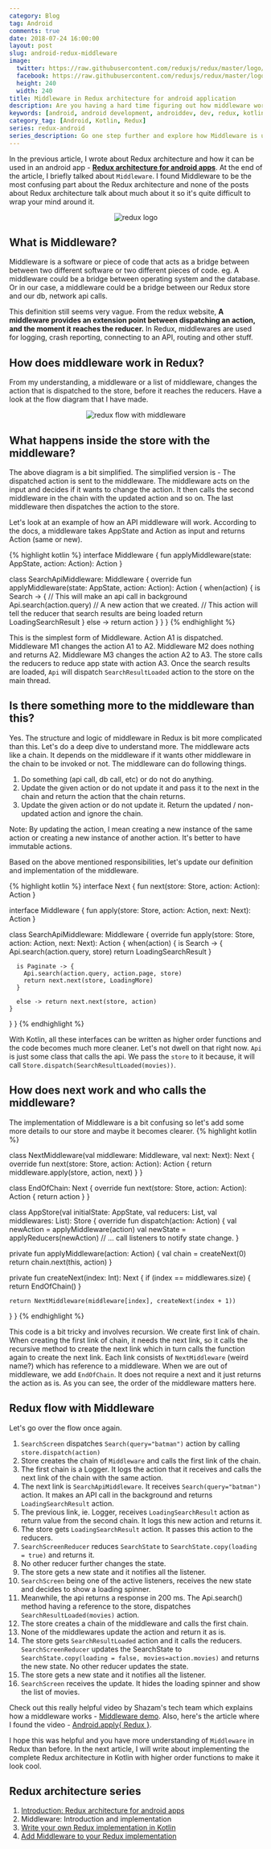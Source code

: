 ```yaml
---
category: Blog
tag: Android
comments: true
date: 2018-07-24 16:00:00
layout: post
slug: android-redux-middleware
image:
  twitter: https://raw.githubusercontent.com/reduxjs/redux/master/logo/apple-touch-icon.png
  facebook: https://raw.githubusercontent.com/reduxjs/redux/master/logo/apple-touch-icon.png
  height: 240
  width: 240
title: Middleware in Redux architecture for android application
description: Are you having a hard time figuring out how middleware works in Redux architecture? This articles goes in-depth of Redux and explains what exactly a middleware is and how it is used in Redux. The article also helps you write your own middleware for Redux in Kotlin for your android apps.
keywords: [android, android development, androiddev, dev, redux, kotlin, redux architecture, immutable state, redux clean architecture, write your own redux, redux data flow, redux middleware android, builds, pure functions, reactive functional android, redux reducers, redux store in kotlin, redux middleware, redux middleware for network calls, middleware in android redux, redux middleware chain]
category_tag: [Android, Kotlin, Redux]
series: redux-android
series_description: Go one step further and explore how Middleware is used in Redux architecture. The article explains the flow in detail and helps you implement middleware for your android app.
---
```

In the previous article, I wrote about Redux architecture and how it can be used in an android app - **[Redux architecture for android apps](/blog/android-redux-intro)**. At the end of the article, I briefly talked about `Middleware`. I found Middleware to be the most confusing part about the Redux architecture and none of the posts about Redux architecture talk about much about it so it's quite difficult to wrap your mind around it.

<p align="center">
  <img alt="redux logo" title="Redux logo" src="https://raw.githubusercontent.com/reduxjs/redux/master/logo/logo-title-dark.png"/>
</p>

## What is Middleware?

Middleware is a software or piece of code that acts as a bridge between between two different software or two different pieces of code. eg. A middleware could be a bridge between operating system and the database. Or in our case, a middleware could be a bridge between our Redux store and our db, network api calls.

This definition still seems very vague. From the redux website, **A middleware provides an extension point between dispatching an action, and the moment it reaches the reducer.** In Redux, middlewares are used for logging, crash reporting, connecting to an API, routing and other stuff.

## How does middleware work in Redux?

From my understanding, a middleware or a list of middleware, changes the action that is dispatched to the store, before it reaches the reducers. Have a look at the flow diagram that I have made.

<p align="center">
	<img alt="redux flow with middleware" title="Redux unidirectional flow with Middleware" src="/assets/images/redux-flow-middleware-diagram.png"/>
</p>

## What happens inside the store with the middleware?

The above diagram is a bit simplified. The simplified version is - The dispatched action is sent to the middleware. The middleware acts on the input and decides if it wants to change the action. It then calls the second middleware in the chain with the updated action and so on. The last middleware then dispatches the action to the store.

Let's look at an example of how an API middleware will work. According to the docs, a middleware takes AppState and Action as input and returns Action (same or new).

{% highlight kotlin %}
interface Middleware {
  fun applyMiddleware(state: AppState, action: Action): Action
}

class SearchApiMiddleware: Middleware {
  override fun applyMiddleware(state: AppState, action: Action): Action {
    when(action) {
      is Search -> {
         // This will make an api call in background
        Api.search(action.query)
        // A new action that we created.
        // This action will tell the reducer that search results are being loaded
        return LoadingSearchResult
      }
      else -> return action
    }
  }
}
{% endhighlight %}

This is the simplest form of Middleware. Action A1 is dispatched. Middleware M1 changes the action A1 to A2. Middleware M2 does nothing and returns A2. Middleware M3 changes the action A2 to A3. The store calls the reducers to reduce app state with action A3. Once the search results are loaded, `Api` will dispatch `SearchResultLoaded` action to the store on the main thread.

## Is there something more to the middleware than this?

Yes. The structure and logic of middleware in Redux is bit more complicated than this. Let's do a deep dive to understand more. The middleware acts like a chain. It depends on the middleware if it wants other middleware in the chain to be invoked or not. The middleware can do following things.

 1. Do something (api call, db call, etc) or do not do anything.
 2. Update the given action or do not update it and pass it to the next in the chain and return the action that the chain returns.
 3. Update the given action or do not update it. Return the updated / non-updated action and ignore the chain.

Note: By updating the action, I mean creating a new instance of the same action or creating a new instance of another action. It's better to have immutable actions.

Based on the above mentioned responsibilities, let's update our definition and implementation of the middleware.

{% highlight kotlin %}
interface Next {
  fun next(store: Store, action: Action): Action
}

interface Middleware {
  fun apply(store: Store, action: Action, next: Next): Action
}

class SearchApiMiddleware: Middleware {
  override fun apply(store: Store, action: Action, next: Next): Action {
    when(action) {
      is Search -> {
        Api.search(action.query, store)
        return LoadingSearchResult
      }

      is Paginate -> {
        Api.search(action.query, action.page, store)
        return next.next(store, LoadingMore)
      }

      else -> return next.next(store, action)
    }
  }
}
{% endhighlight %}

With Kotlin, all these interfaces can be written as higher order functions and the code becomes much more cleaner. Let's not dwell on that right now. `Api` is just some class that calls the api. We pass the `store` to it because, it will call `Store.dispatch(SearchResultLoaded(movies))`.

## How does next work and who calls the middleware?

The implementation of Middleware is a bit confusing so let's add some more details to our store and maybe it becomes clearer.
{% highlight kotlin %}

class NextMiddleware(val middleware: Middleware, val next: Next): Next {
  override fun next(store: Store, action: Action): Action {
    return middleware.apply(store, action, next)
  }
}

class EndOfChain: Next {
  override fun next(store: Store, action: Action): Action {
    return action
  }
}

class AppStore(val initialState: AppState, val reducers: List<Reducer>, val middlewares: List<Middleware>): Store {
  override fun dispatch(action: Action) {
    val newAction = applyMiddleware(action)
    val newState = applyReducers(newAction)
    // ... call listeners to notify state change.
  }

  private fun applyMiddleware(action: Action) {
    val chain = createNext(0)
    return chain.next(this, action)
  }

  private fun createNext(index: Int): Next {
    if (index == middlewares.size) {
      return EndOfChain()
    }

    return NextMiddleware(middleware[index], createNext(index + 1))
  }
}
{% endhighlight %}

This code is a bit tricky and involves recursion. We create first link of chain. When creating the first link of chain, it needs the next link, so it calls the recursive method to create the next link which in turn calls the function again to create the next link. Each link consists of `NextMiddleware` (weird name?) which has reference to a middleware. When we are out of middleware, we add `EndOfChain`. It does not require a next and it just returns the action as is. As you can see, the order of the middleware matters here.

## Redux flow with Middleware

Let's go over the flow once again.

 1. `SearchScreen` dispatches `Search(query="batman")` action by calling `store.dispatch(action)`
 2. Store creates the chain of `Middleware` and calls the first link of the chain.
 3. The first chain is a Logger. It logs the action that it receives and calls the next link of the chain with the same action.
 4. The next link is `SearchApiMiddleware`. It receives `Search(query="batman")` action. It makes an API call in the background and returns `LoadingSearchResult` action.
 5. The previous link, ie. Logger, receives `LoadingSearchResult` action as return value from the second chain. It logs this new action and returns it.
 6. The store gets `LoadingSearchResult` action. It passes this action to the reducers.
 7. `SearchScreenReducer` reduces `SearchState` to `SearchState.copy(loading = true)` and returns it.
 8. No other reducer further changes the state.
 9. The store gets a new state and it notifies all the listener.
 10. `SearchScreen` being one of the active listeners, receives the new state and decides to show a loading spinner.
 11. Meanwhile, the api returns a response in 200 ms. The Api.search() method having a reference to the store, dispatches `SearchResultLoaded(movies)` action.
 12. The store creates a chain of the middleware and calls the first chain.
 13. None of the middlewares update the action and return it as is.
 14. The store gets `SearchResultLoaded` action and it calls the reducers. `SearchScreenReducer` updates the SearchState to `SearchState.copy(loading = false, movies=action.movies)` and returns the new state. No other reducer updates the state.
 15. The store gets a new state and it notifies all the listener.
 16. `SearchScreen` receives the update. It hides the loading spinner and show the list of movies.

 Check out this really helpful video by Shazam's tech team which explains how a middleware works - [Middleware demo](https://www.youtube.com/watch?v=ORGEI9slOhM). Also, here's the article where I found the video - [Android.apply{ Redux }](https://blog.shazam.com/android-apply-redux-2ad0f7355e0).

 I hope this was helpful and you have more understanding of `Middleware` in Redux than before. In the next article, I will write about implementing the complete Redux architecture in Kotlin with higher order functions to make it look cool.

## Redux architecture series

 1. [Introduction: Redux architecture for android apps](/blog/android-redux-intro)
 2. Middleware: Introduction and implementation
 3. [Write your own Redux implementation in Kotlin](/blog/kotlin-redux-architecture)
 4. [Add Middleware to your Redux implementation](/blog/kotlin-redux-middleware)
